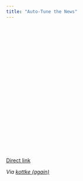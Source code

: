 ```yaml
---
title: "Auto-Tune the News"
---
```

<p><object width="425" height="344"><param name="movie" value="http://www.youtube.com/v/tBb4cjjj1gI&hl=en&fs=1"></param><param name="allowFullScreen" value="true"></param><param name="allowscriptaccess" value="always"></param><embed src="http://www.youtube.com/v/tBb4cjjj1gI&hl=en&fs=1" type="application/x-shockwave-flash" allowscriptaccess="always" allowfullscreen="true" width="425" height="344"></embed></object></p>
<p><a href="http://www.youtube.com/watch?v=tBb4cjjj1gI">Direct link</a></p>
<p><em>Via <a href="http://www.kottke.org/09/04/auto-tune">kottke (again)</a></em></p>

